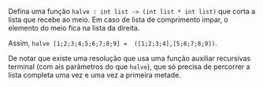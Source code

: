 Defina uma função `halve : int list -> (int list * int list)` que corta a lista que recebe ao meio. Em caso de lista de comprimento impar, o elemento do meio fica na lista da direita. 

Assim, `halve [1;2;3;4;5;6;7;8;9] =  ([1;2;3;4],[5;6;7;8;9])`.

De notar que existe uma resolução que usa uma função auxiliar recursivas terminal (com ais parâmetros do que `halve`), que só precisa de percorrer a lista completa uma vez e  uma vez a primeira metade.